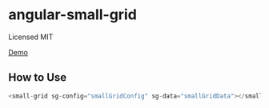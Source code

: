 # angular-small-grid

Licensed MIT

[Demo](http://terma.github.io/angular-small-grid/demo.html)

## How to Use 

```js
<small-grid sg-config="smallGridConfig" sg-data="smallGridData"></small-grid>
```
